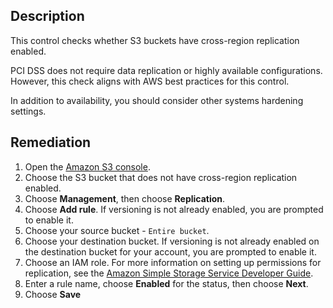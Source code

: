 ## Description

This control checks whether S3 buckets have cross-region replication enabled.

PCI DSS does not require data replication or highly available configurations. However, this check aligns with AWS best practices for this control.

In addition to availability, you should consider other systems hardening settings.

## Remediation

1. Open the [Amazon S3 console](https://console.aws.amazon.com/s3/).
2. Choose the S3 bucket that does not have cross-region replication enabled.
3. Choose **Management**, then choose **Replication**.
4. Choose **Add rule**. If versioning is not already enabled, you are prompted to enable it.
5. Choose your source bucket - `Entire bucket`.
6. Choose your destination bucket. If versioning is not already enabled on the destination bucket for your account, you are prompted to enable it.
7. Choose an IAM role. For more information on setting up permissions for replication, see the [Amazon Simple Storage Service Developer Guide](https://docs.aws.amazon.com/AmazonS3/latest/dev/setting-repl-config-perm-overview.html).
8. Enter a rule name, choose **Enabled** for the status, then choose **Next**.
9. Choose **Save**
